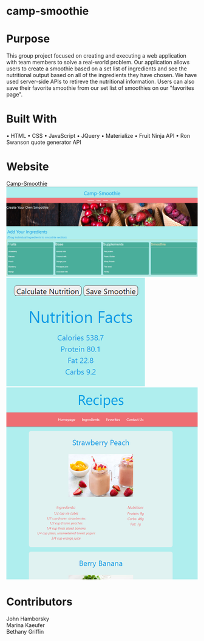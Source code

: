 # camp-smoothie

# Purpose
This group project focused on creating and executing a web application with team members to solve a real-world problem. Our application allows users to create a smoothie based on a set list of ingredients and see the nutritional output based on all of the ingredients they have chosen. We have used server-side APIs to retireve the nutritional information. Users can also save their favorite smoothie from our set list of smoothies on our "favorites page".

# Built With
• HTML
• CSS
• JavaScript
• JQuery
• Materialize
• Fruit Ninja API
• Ron Swanson quote generator API


# Website
[Camp-Smoothie](https://bethanyjean.github.io/camp-smoothie/)
![image](./assets/images/main%20page.png)
![image](./assets/images/nutrition.png)
![image](./assets/images/Recipies.png)

# Contributors
John Hamborsky  
Marina Kaeufer  
Bethany Griffin  
